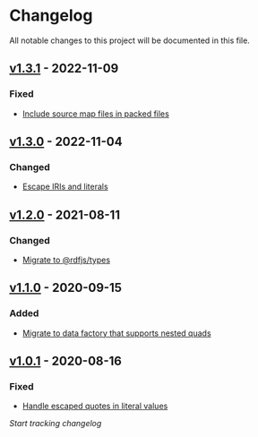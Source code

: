 # Changelog
All notable changes to this project will be documented in this file.

<a name="v1.3.1"></a>
## [v1.3.1](https://github.com/rubensworks/rdf-string-ttl.js/compare/v1.3.0...v1.3.1) - 2022-11-09

### Fixed
* [Include source map files in packed files](https://github.com/rubensworks/rdf-string-ttl.js/commit/645dc97545a12100c61b235f7bcdb2ead92a0593)

<a name="v1.3.0"></a>
## [v1.3.0](https://github.com/rubensworks/rdf-string-ttl.js/compare/v1.1.0...v1.3.0) - 2022-11-04

### Changed
* [Escape IRIs and literals](https://github.com/rubensworks/rdf-string-ttl.js/commit/917eb7326fe62503fa91998e7f0beb7232489a99)

<a name="v1.2.0"></a>
## [v1.2.0](https://github.com/rubensworks/rdf-string-ttl.js/compare/v1.1.0...v1.2.0) - 2021-08-11

### Changed
* [Migrate to @rdfjs/types](https://github.com/rubensworks/rdf-string-ttl.js/commit/3a3c31b63f075b8d71a587a295b6dd6f92cae254)

<a name="v1.1.0"></a>
## [v1.1.0](https://github.com/rubensworks/rdf-string-ttl.js/compare/v1.5.0...v1.1.0) - 2020-09-15

### Added
* [Migrate to data factory that supports nested quads](https://github.com/rubensworks/rdf-string-ttl.js/commit/c5838981e102f6ae7cad5629526bdf9e8222f6a2)

<a name="v1.0.1"></a>
## [v1.0.1](https://github.com/rubensworks/rdf-string-ttl.js/compare/v1.0.0...v1.0.1) - 2020-08-16

### Fixed
* [Handle escaped quotes in literal values](https://github.com/rubensworks/rdf-string-ttl.js/commit/ddbe8e9dbb6bd5b91621b39ba3d681f4f0bd0444)

_Start tracking changelog_
